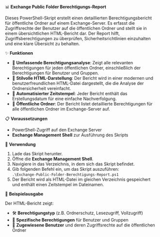 📊 **Exchange Public Folder Berechtigungs-Report**

Dieses PowerShell-Skript erstellt einen detaillierten Berechtigungsbericht für öffentliche Ordner auf einem Exchange-Server. Es erfasst die Zugriffsrechte der Benutzer auf die öffentlichen Ordner und stellt sie in einem übersichtlichen HTML-Bericht dar. Der Report hilft, Zugriffsberechtigungen zu überprüfen, Sicherheitsrichtlinien einzuhalten und eine klare Übersicht zu behalten.

✨ **Funktionen**

- 🔎 **Umfassende Berechtigungsanalyse**: Zeigt alle relevanten Berechtigungen für jeden öffentlichen Ordner, einschließlich der Berechtigungen für Benutzer und Gruppen.
- 📄 **Stilvolle HTML-Darstellung**: Der Bericht wird in einer modernen und benutzerfreundlichen HTML-Datei dargestellt, die die Analyse der Ordnersicherheit vereinfacht.
- 📅 **Automatisierter Zeitstempel**: Jeder Bericht enthält das Erstellungsdatum für eine einfache Nachverfolgung.
- 👥 **Öffentliche Ordner**: Der Bericht listet detaillierte Berechtigungen für alle öffentlichen Ordner im Exchange-Server auf.

📋 **Voraussetzungen**

- PowerShell-Zugriff auf den Exchange Server
- **Exchange Management Shell** zur Ausführung des Skripts

🚀 **Verwendung**

1. Lade das Skript herunter.
2. Öffne die **Exchange Management Shell**.
3. Navigiere in das Verzeichnis, in dem sich das Skript befindet.
4. Gib folgenden Befehl ein, um das Skript auszuführen:  
   `.\Exchange-Public-Folder-Berechtigungs-Report.ps1`
5. Der Bericht wird als HTML-Datei im gleichen Verzeichnis gespeichert und enthält einen Zeitstempel im Dateinamen.

📘 **Beispielausgabe**

Der HTML-Bericht zeigt:

- 🛠 **Berechtigungstyp** (z.B. Ordnerschutz, Lesezugriff, Vollzugriff)
- 🧾 **Spezifische Berechtigungen** für Benutzer und Gruppen
- 👤 **Zugewiesene Benutzer** und deren Zugriffsrechte auf die öffentlichen Ordner
